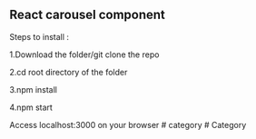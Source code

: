 ## React carousel component

Steps to install :

1.Download the folder/git clone the repo

2.cd root directory of the folder

3.npm install

4.npm start

Access localhost:3000 on your browser
#   c a t e g o r y  
 #   C a t e g o r y  
 